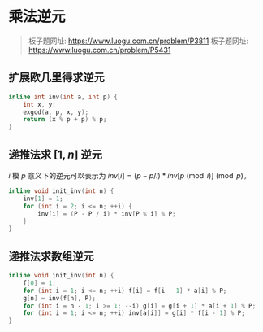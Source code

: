 # 乘法逆元

> 板子题网址: https://www.luogu.com.cn/problem/P3811
> 板子题网址: https://www.luogu.com.cn/problem/P5431

## 扩展欧几里得求逆元

```cpp
inline int inv(int a, int p) {
    int x, y;
    exgcd(a, p, x, y);
    return (x % p + p) % p;
}
```

## 递推法求 $[1,n]$ 逆元

$i$ 模 $p$ 意义下的逆元可以表示为 $inv[i] = (p - p / i) * inv[p \pmod{i}]  \pmod{p}$。

```cpp
inline void init_inv(int n) {
    inv[1] = 1;
    for (int i = 2; i <= n; ++i) {
        inv[i] = (P - P / i) * inv[P % i] % P;
    }
}
```

## 递推法求数组逆元

```cpp
inline void init_inv(int n) {
    f[0] = 1;
    for (int i = 1; i <= n; ++i) f[i] = f[i - 1] * a[i] % P;
    g[n] = inv(f[n], P);
    for (int i = n - 1; i >= 1; --i) g[i] = g[i + 1] * a[i + 1] % P;
    for (int i = 1; i <= n; ++i) inv[a[i]] = g[i] * f[i - 1] % P;
}
```
